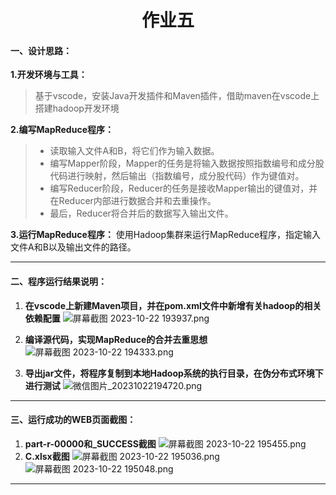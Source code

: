 # <center>作业五


#### 一、设计思路：
**1.开发环境与工具：** 
 >基于vscode，安装Java开发插件和Maven插件，借助maven在vscode上搭建hadoop开发环境 
     

**2.编写MapReduce程序：** 
>- 读取输入文件A和B，将它们作为输入数据。    
>- 编写Mapper阶段，Mapper的任务是将输入数据按照指数编号和成分股代码进行映射，然后输出（指数编号，成分股代码）作为键值对。
>- 编写Reducer阶段，Reducer的任务是接收Mapper输出的键值对，并在Reducer内部进行数据合并和去重操作。
>- 最后，Reducer将合并后的数据写入输出文件。

**3.运行MapReduce程序：** 
使用Hadoop集群来运行MapReduce程序，指定输入文件A和B以及输出文件的路径。

---

#### 二、程序运行结果说明：
1. **在vscode上新建Maven项目，并在pom.xml文件中新增有关hadoop的相关依赖配置**
   ![屏幕截图 2023-10-22 193937.png](https://s2.loli.net/2023/10/22/1nihv8ABIG2T4WX.png)    

2. **编译源代码，实现MapReduce的合并去重思想**
   ![屏幕截图 2023-10-22 194333.png](https://s2.loli.net/2023/10/22/JyqECTSDImZvzfQ.png)

3. **导出jar文件，将程序复制到本地Hadoop系统的执行目录，在伪分布式环境下进行测试**
   ![微信图片_20231022194720.png](https://s2.loli.net/2023/10/22/axhzJlGmVBOyrtw.png)    

---

#### 三、运行成功的WEB页面截图：
1. **part-r-00000和_SUCCESS截图**
   ![屏幕截图 2023-10-22 195455.png](https://s2.loli.net/2023/10/22/eTiXA3P6GBzQmH8.png)
2. **C.xlsx截图**
![屏幕截图 2023-10-22 195036.png](https://s2.loli.net/2023/10/22/z5tyqI1RmEiWgYh.png)
![屏幕截图 2023-10-22 195048.png](https://s2.loli.net/2023/10/22/QHZbYP2BVwdRaFm.png)

---



   
   

   